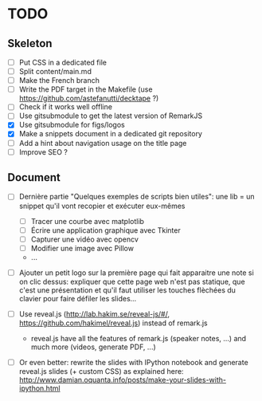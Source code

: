 # TODO

## Skeleton

* [ ] Put CSS in a dedicated file
* [ ] Split content/main.md
* [ ] Make the French branch
* [ ] Write the PDF target in the Makefile (use https://github.com/astefanutti/decktape ?)
* [ ] Check if it works well offline
* [ ] Use gitsubmodule to get the latest version of RemarkJS
* [x] Use gitsubmodule for figs/logos
* [x] Make a snippets document in a dedicated git repository
* [ ] Add a hint about navigation usage on the title page
* [ ] Improve SEO ?

## Document

- [ ] Dernière partie "Quelques exemples de scripts bien utiles": une lib = un snippet qu'il vont recopier et exécuter eux-mêmes
    - [ ] Tracer une courbe avec matplotlib
    - [ ] Écrire une application graphique avec Tkinter
    - [ ] Capturer une vidéo avec opencv
    - [ ] Modifier une image avec Pillow
    - ...

- [ ] Ajouter un petit logo sur la première page qui fait apparaitre une note
  si on clic dessus: expliquer que cette page web n'est pas statique, que c'est
  une présentation et qu'il faut utiliser les touches flèchées du clavier pour
  faire défiler les slides...
- [ ] Use reveal.js (http://lab.hakim.se/reveal-js/#/,
  https://github.com/hakimel/reveal.js) instead of remark.js
    - reveal.js have all the features of remark.js (speaker notes, ...) and
      much more (videos, generate PDF, ...)
- [ ] Or even better: rewrite the slides with IPython notebook and generate
  reveal.js slides (+ custom CSS) as explained here:
  http://www.damian.oquanta.info/posts/make-your-slides-with-ipython.html

